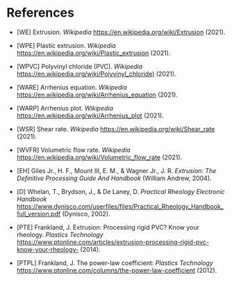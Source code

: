 # References

- [WE] Extrusion. *Wikipedia* <https://en.wikipedia.org/wiki/Extrusion> (2021).

- [WPE] Plastic extrusion. *Wikipedia* <https://en.wikipedia.org/wiki/Plastic_extrusion> (2021).

- [WPVC] Polyvinyl chloride (PVC). *Wikipedia* <https://en.wikipedia.org/wiki/Polyvinyl_chloride)> (2021).

- [WARE] Arrhenius equation. *Wikipedia* <https://en.wikipedia.org/wiki/Arrhenius_equation> (2021).

- [WARP] Arrhenius plot. *Wikipedia* <https://en.wikipedia.org/wiki/Arrhenius_plot> (2021).

- [WSR] Shear rate. *Wikipedia* <https://en.wikipedia.org/wiki/Shear_rate> (2021).

- [WVFR] Volumetric flow rate. *Wikipedia* <https://en.wikipedia.org/wiki/Volumetric_flow_rate> (2021).

- [EH] Giles Jr., H. F., Mount III, E. M., & Wagner Jr., J. R. *Extrusion: The Definitive Processing Guide And Handbook* (William Andrew, 2004).

- [D] Whelan, T., Brydson, J., & De Laney, D.  *Practical Rheology Electronic Handbook* <https://www.dynisco.com/userfiles/files/Practical_Rheology_Handbook_full_version.pdf> (Dynisco, 2002).

- [PTE] Frankland, J. Extrusion: Processing rigid PVC? Know your rheology.  *Plastics Technology* <https://www.ptonline.com/articles/extrusion-processing-rigid-pvc-know-your-rheology-> (2014).

- [PTPL] Frankland, J. The power-law coefficient: *Plastics Technology* <https://www.ptonline.com/columns/the-power-law-coefficient> (2012).

